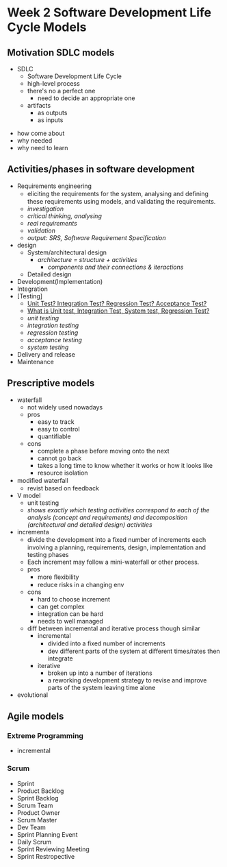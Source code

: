 # Week 2  Software Development Life Cycle Models

## Motivation SDLC models
+ SDLC
    + Software Development Life Cycle
    + high-level process
    + there's no a perfect one
        * need to decide an appropriate one
    + artifacts
        * as outputs
        * as inputs
- how come about
- why needed
- why need to learn

## Activities/phases in software development
+ Requirements engineering
    * eliciting the requirements for the system, analysing and deﬁning these requirements using models, and validating the requirements.
    * _investigation_
    * _critical thinking, analysing_
    * _real requirements_
    * _validation_
    * _output: SRS, Software Requirement Specification_
+ design
    * System/architectural design
        - _architecture = structure + activities_
            - _components and their connections & iteractions_
    * Detailed design
+ Development(Implementation)
+ Integration
+ [Testing]
    + [Unit Test? Integration Test? Regression Test? Acceptance Test?](http://stackoverflow.com/questions/7672511/unit-test-integration-test-regression-test-acceptance-test)
    + [What is Unit test, Integration Test, System test, Regression Test?](http://stackoverflow.com/questions/520064/what-is-unit-test-integration-test-smoke-test-regression-test)
    * _unit testing_
    * _integration testing_
    * _regression testing_
    * _acceptance testing_
    * _system testing_
+ Delivery and release
+ Maintenance

## Prescriptive models
+ waterfall
    * not widely used nowadays
    * pros
        - easy to track 
        - easy to control
        - quantifiable
    * cons
        - complete a phase before moving onto the next
        - cannot go back
        - takes a long time to know whether it works or how it looks like
        - resource isolation
+ modiﬁed waterfall
    * revist based on feedback
+ V model
    * unit testing
    * _shows exactly which testing activities correspond to each of the analysis (concept and requirements) and decomposition (architectural and detailed design) activities_
+ incrementa
    * divide the development into a ﬁxed number of increments each involving a planning, requirements, design, implementation and testing phases
    * Each increment may follow a mini-waterfall or other process.
    * pros
        - more ﬂexibility
        - reduce risks in a changing env
    * cons
        - hard to choose increment
        - can get complex
        - integration can be hard
        - needs to well managed
    * diff between incremental and iterative process though similar
        - incremental
            + divided into a ﬁxed number of increments
            + dev different parts of the system at different times/rates then integrate
        - iterative
            + broken up into a number of iterations
            + a reworking development strategy to revise and improve parts of the system leaving time alone
+ evolutional

## Agile models

### Extreme Programming
+ incremental 

### Scrum
+ Sprint
+ Product Backlog
+ Sprint Backlog
+ Scrum Team
+ Product Owner
+ Scrum Master
+ Dev Team
+ Sprint Planning Event
+ Daily Scrum
+ Sprint Reviewing Meeting
+ Sprint Restropective
